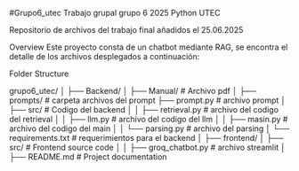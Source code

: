 #Grupo6_utec
Trabajo grupal grupo 6 2025 Python UTEC

Repositorio de archivos del trabajo final añadidos el 25.06.2025

Overview
Este proyecto consta de un chatbot mediante RAG, se encontra el detalle de los archivos desplegados a continuación:

Folder Structure

grupo6_utec/
│
├── Backend/
│   ├── Manual/                  # Archivo pdf
│   ├── prompts/                 # carpeta archivos del prompt
        ├── prompt.py            # archivo prompt
│   ├── src/                     # Codigo del backend
│   │   ├── retrieval.py        # archivo del codigo del retrieval
│   │   ├── llm.py                # archivo del codigo del  llm
│   │   ├── masin.py               # archivo del codigo del main
│   │   └── parsing.py             # archivo del parsing
│   └── requirements.txt          # requerimientos para el backend
│
├── frontend/
│   ├── src/                     # Frontend source code
│   │   ├── groq_chatbot.py     # archivo streamlit
│
├── README.md                    # Project documentation
